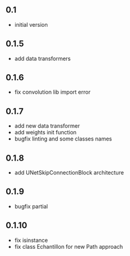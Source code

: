 ## 0.1

- initial version

## 0.1.5

- add data transformers

## 0.1.6

- fix convolution lib import error

## 0.1.7

- add new data transformer
- add weights init function
- bugfix linting and some classes names

## 0.1.8

- add UNetSkipConnectionBlock architecture

## 0.1.9

- bugfix partial

## 0.1.10

- fix isinstance
- fix class Echantillon for new Path approach
